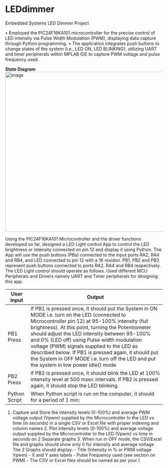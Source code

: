 # LEDdimmer
Embedded Systems LED Dimmer Project

• Employed the PIC24F16KA101 microcontroller for the precise control of LED intensity via Pulse Width Modulation
(PWM), displaying data capture through Python programming.
• The application integrates push buttons to change states of the system (i.e., LED ON, LED BLINKING), utilizing UART
and timer peripherals within MPLAB IDE to capture PWM voltage and pulse frequency used.

**State Diagram**
<img width="511" alt="image" src="https://github.com/zahwafatima/LEDdimmer/assets/95236604/ccbda479-d89d-45e3-83c8-de59ede90859">

Using the PIC24F16KA101 Microcontroller and the driver functions developed so far, designed a LED Light control App to control the LED brightness or intensity connected on pin 12 and display it using Python. The App will use the push buttons (PBs) connected to the input ports RA2, RA4 and RB4, and LED connected to pin 12 with a 1K resistor.
PB1, PB2 and PB3 represent push buttons connected to ports RA2, RA4 and RB4 respectively. The
LED Light control should operate as follows. Used different MCU Peripherals and Drivers namely UART and Timer peripherals for designing this app.

| User Input    | Output |
| ------------- | ------ |
| PB1 Press  | If PB1 is pressed once, it should put the System in ON MODE i.e. turn on the LED (connected to Microcontroller pin 12) at 95-100% intensity (full brightness). At this point, turning the Potentiometer should adjust the LED intensity between 95-100% and 0% (LED off) using Pulse width modulation voltage (PWM) signals supplied to the LED as described below. If PB1 is pressed again, it should put the System in OFF MODE i.e. turn off the LED and put the system in low power Idle() mode   |
| PB2 Press | If PB2 is pressed once, it should blink the LED at 100% intensity level at 500 msec intervals. If PB2 is pressed again, it should stop the LED blinking. |
| Python Script    | When Python script is run on the computer, it should for a period of 1 min:
1. Capture and Store the intensity levels (0-100%)
and average PWM voltage output (Vpwm)
supplied by the Microcontroller to the LED vs
time (in seconds) in a single CSV or Excel file
with proper indexing and column names 2. Plot intensity levels (0-100%) and average
voltage output supplied by the Microcontroller
to the LED (Vpwm) vs time in seconds on 2
Separate graphs 3. When run in OFF mode, the CSV/Excel file and
graphs should show only 0 for intensity and
average voltage The 2 Graphs should display: - Title (Intensity in % or PWM voltage Vpwm) - X and Y axes labels - Pulse Frequency used (see section on PWM) - The CSV or Excel files should be named as per your   |




